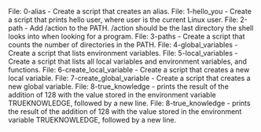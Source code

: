 File: 0-alias - Create a script that creates an alias.	File: 1-hello_you - Create a script that prints hello user, where user is the current Linux user. 	File: 2-path - Add /action to the PATH. /action should be the last directory the shell looks into when looking for a program.                                                                                                                         	File: 3-paths - Create a script that counts the number of directories in the PATH.                                         	File: 4-global_variables - Create a script that lists environment variables.                                               	File: 5-local_variables - Create a script that lists all local variables and environment variables, and functions.	File: 6-create_local_variable - Create a script that creates a new local variable. 	File: 7-create_global_variable - Create a script that creates a new global variable.	File: 8-true_knowledge - prints the result of the addition of 128 with the value stored in the environment variable TRUEKNOWLEDGE, followed by a new line.
File: 8-true_knowledge - prints the result of the addition of 128 with the value stored in the environment variable TRUEKNOWLEDGE, followed by a new line.

